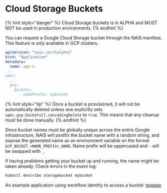 # Cloud Storage Buckets

{% hint style="danger" %}
Cloud Storage buckets is in ALPHA and MUST NOT be used in production environments.
{% endhint %}

You can request a Google Cloud Storage bucket through the NAIS manifest. This feature is only available in GCP clusters.


``` yaml
apiVersion: "nais.io/v1alpha1"
kind: "Application"
metadata:
  name: app-a
...
spec:
  ...
  gcp:
    buckets:
      - namePrefix: mybucket
```

{% hint style="tip" %}
Once a bucket is provisioned, it will not be automatically deleted unless one explicitly sets `spec.gcp.buckets[].cascadingDelete` to `true`. This means that any cleanup must be done manually.
{% endhint %}

Since bucket names must be globally unique across the entire Google infrastructure, NAIS will postfix the bucket name with a random string, and expose the generated name as an environment variable on the format `GCP_BUCKET_<NAME_PREFIX>_NAME`. Name prefix will be uppercased and `-` will be swapped with `_`. 

If having problems getting your bucket up and running, the name might be taken already. Check errors in the event log:

```bash
kubectl describe storagebucket mybucket
```

An example application using workflow identity to access a bucket: [testapp](https://github.com/nais/testapp/blob/master/pkg/bucket/bucket.go)
